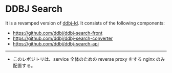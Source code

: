 # DDBJ Search

It is a revamped version of [ddbj-ld](https://github.com/ddbj/ddbj-ld).
It consists of the following components:

- <https://github.com/ddbj/ddbj-search-front>
- <https://github.com/ddbj/ddbj-search-converter>
- <https://github.com/ddbj/ddbj-search-api>

---

- このレポジトリは、service 全体のための reverse proxy をする nginx のみ配置する。
